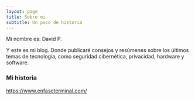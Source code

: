 ```yaml
---
layout: page
title: Sobre mi
subtitle: Un poco de historia
---
```


Mi nombre es: David P.

Y este es mi blog. Donde publicaré consejos y resúmenes sobre los últimos temas de tecnología, como seguridad cibernética, privacidad, hardware y software. 

### Mi historia

https://www.enfaseterminal.com/
